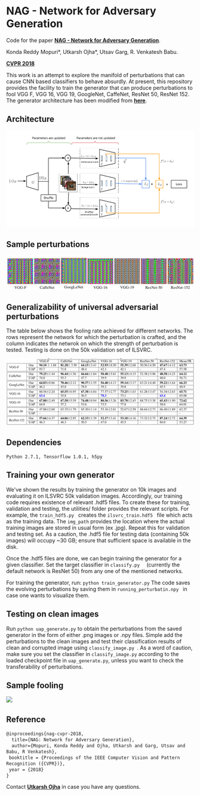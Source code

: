 # NAG - Network for Adversary Generation


Code for the paper **[NAG - Network for Adversary Generation](https://arxiv.org/abs/1712.03390)**. 

Konda Reddy Mopuri*, Utkarsh Ojha*, Utsav Garg, R. Venkatesh Babu.

**[CVPR 2018](cvpr2018.thecvf.com)**

This work is an attempt to explore the manifold of perturbations that can cause CNN based classifiers to behave absurdly. At present, this repository provides the facility to train the generator that can produce perturbations to fool VGG F, VGG 16, VGG 19, GoogleNet, CaffeNet, ResNet 50, ResNet 152. The generator architecture has been modified from **[here](https://github.com/openai/improved-gan/tree/master/imagenet)**.

## Architecture
![](/extras/nag.png)

## Sample perturbations
![](/extras/pb_nag.png)

## Generalizability of universal adversarial perturbations
The table below shows the fooling rate achieved for different networks. The rows represent the network for which the perturbation is crafted, and the column indicates the netwrok on which the strength of perturbation is tested. Testing is done on the 50k validation set of ILSVRC.  

![](/extras/nag_table.png)




## Dependencies
```
Python 2.7.1, Tensorflow 1.0.1, h5py
```
## Training your own generator

We've shown the results by training the generator on 10k images and evaluating it on ILSVRC 50k validation images. Accordingly, our training code requires existence of relevant .hdf5 files. To create these for training, validation and testing, the utilities/ folder provides the relevant scripts. For example, the ```train_hdf5.py ``` creates the ```ilsvrc_train.hdf5 ``` file which acts as the training data. The ```img_path``` provides the location where the actual training images are stored in usual form (ex .jpg). Repeat this for validation and testing set. As a caution, the .hdf5 file for testing data (containing 50k images) will occupy ~30 GB; ensure that sufficient space is available in the disk.

Once the .hdf5 files are done, we can begin training the generator for a given classifier. Set the target classifier in ```classify.py  ``` (currently the default network is ResNet 50) from any one of the mentioned networks.

For training the generator, run:
``` python train_generator.py ```
The code saves the evolving perturbations by saving them in ```running_perturbatin.npy ``` in case one wants to visualize them.

## Testing on clean images

Run ``` python uap_generate.py ``` to obtain the perturbations from the saved generator in the form of either .png images or .npy files. Simple add the perturbations to the clean images and test their classification results of clean and corrupted image using ```classify_image.py ```. As a word of caution, make sure you set the classifier in ```classify_image.py``` according to the loaded checkpoint file in ```uap_generate.py```, unless you want to check the transferability of perturbations.

## Sample fooling

![](/extras/example.png)

## Reference
```
@inproceedings{nag-cvpr-2018,
  title={NAG: Network for Adversary Generation},
  author={Mopuri, Konda Reddy and Ojha, Utkarsh and Garg, Utsav and Babu, R Venkatesh},
 booktitle = {Proceedings of the IEEE Computer Vision and Pattern Recognition ({CVPR})},
 year = {2018}
}
```

Contact **[Utkarsh Ojha](https://utkarshojha.github.io/)** in case you have any questions.

